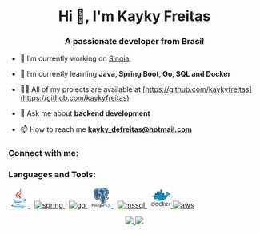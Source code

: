 <h1 align="center">Hi 👋, I'm Kayky Freitas</h1>
<h3 align="center">A passionate developer from Brasil</h3>

- 🔭 I’m currently working on [Sinqia](https://sinqia.com.br/)

- 🌱 I’m currently learning **Java, Spring Boot, Go, SQL and Docker**

- 👨‍💻 All of my projects are available at [https://github.com/kaykyfreitas](https://github.com/kaykyfreitas)

- 💬 Ask me about **backend development**

- 📫 How to reach me **kayky_defreitas@hotmail.com**

<h3 align="left">Connect with me:</h3>
<p align="left">
</p>

<h3 align="left">Languages and Tools:</h3>
<p align="left"> 

<a href="https://www.java.com" target="_blank" rel="noreferrer"> 
    <img src="https://raw.githubusercontent.com/devicons/devicon/master/icons/java/java-original.svg" alt="java" width="40" height="40"/> 
</a> 
&nbsp
<a href="https://spring.io/" target="_blank" rel="noreferrer"> 
    <img src="https://www.vectorlogo.zone/logos/springio/springio-icon.svg" alt="spring" width="40" height="40"/> 
</a> 
&nbsp
<a href="https://go.dev/" target="_blank" rel="noreferrer">
    <img src="https://cdn.jsdelivr.net/gh/devicons/devicon@latest/icons/go/go-original-wordmark.svg" alt="go" width="40" height="40"/>
</a>
&nbsp
<a href="https://www.postgresql.org" target="_blank" rel="noreferrer"> 
    <img src="https://raw.githubusercontent.com/devicons/devicon/master/icons/postgresql/postgresql-original-wordmark.svg" alt="postgresql" width="40" height="40"/> 
</a> 
&nbsp
<a href="https://www.microsoft.com/en-us/sql-server" target="_blank" rel="noreferrer"> 
    <img src="https://www.svgrepo.com/show/303229/microsoft-sql-server-logo.svg" alt="mssql" width="40" height="40"/> 
</a> 
&nbsp
<a href="https://www.docker.com/" target="_blank" rel="noreferrer"> 
    <img src="https://raw.githubusercontent.com/devicons/devicon/master/icons/docker/docker-original-wordmark.svg" alt="docker" width="40" height="40"/> 
</a> 
<a href="https://aws.amazon.com" target="_blank" rel="noreferrer">
    <img src="https://cdn.jsdelivr.net/gh/devicons/devicon@latest/icons/amazonwebservices/amazonwebservices-plain-wordmark.svg" alt="aws" width="40" height="40"/>
</a> 

</p>

<div align="center">
  <a href="https://github.com/kaykyFreitas">
  <img height="160em" src="https://github-readme-stats.vercel.app/api?username=kaykyFreitas&show_icons=true&theme=dracula&include_all_commits=true&count_private=true"/>
  <img height="160em" src="https://github-readme-stats.vercel.app/api/top-langs/?username=kaykyFreitas&layout=compact&langs_count=7&theme=dracula"/>
</div>

<!-- <div align="center"> -->
<!-- <p><img align="center" src="https://github-readme-stats.vercel.app/api/top-langs?username=kaykyfreitas&show_icons=true&locale=en&layout=compact" alt="kaykyfreitas" /></p> -->
<!-- <p><img align="center" src="https://github-readme-stats.vercel.app/api?username=kaykyfreitas&show_icons=true&locale=en" alt="kaykyfreitas" /></p> -->
<!-- <p><img align="center" src="https://github-readme-streak-stats.herokuapp.com/?user=kaykyfreitas&" alt="kaykyfreitas" /></p> -->
<!-- </div> -->
